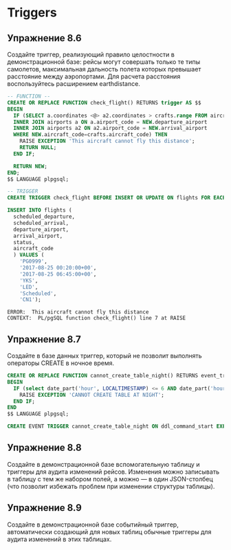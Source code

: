  # Triggers

## Упражнение 8.6

Создайте триггер, реализующий правило целостности в демонстрационной базе: рейсы могут совершать только те типы самолетов, максимальная дальность полета которых превышает расстояние между аэропортами. Для расчета расстояния воспользуйтесь расширением earthdistance.

```sql
-- FUNCTION --
CREATE OR REPLACE FUNCTION check_flight() RETURNS trigger AS $$
BEGIN
  IF (SELECT a.coordinates <@> a2.coordinates > crafts.range FROM aircrafts crafts
  INNER JOIN airports a ON a.airport_code = NEW.departure_airport
  INNER JOIN airports a2 ON a2.airport_code = NEW.arrival_airport
  WHERE NEW.aircraft_code=crafts.aircraft_code) THEN
    RAISE EXCEPTION 'This aircraft cannot fly this distance';
    RETURN NULL;
  END IF;

  RETURN NEW;
END;
$$ LANGUAGE plpgsql;

-- TRIGGER
CREATE TRIGGER check_flight BEFORE INSERT OR UPDATE ON flights FOR EACH ROW EXECUTE FUNCTION check_flight();
```

```sql
INSERT INTO flights (                                                                                                         flight_no, 
  scheduled_departure, 
  scheduled_arrival,                                           
  departure_airport, 
  arrival_airport,
  status,
  aircraft_code
  ) VALUES (
    'PG0999',
    '2017-08-25 00:20:00+00',
    '2017-08-25 06:45:00+00',
    'YKS',
    'LED',
    'Scheduled',
    'CN1');
```

```shell
ERROR:  This aircraft cannot fly this distance
CONTEXT:  PL/pgSQL function check_flight() line 7 at RAISE
```

## Упражнение 8.7

Создайте в базе данных триггер, который не позволит выполнять операторы CREATE в ночное время.

```sql
CREATE OR REPLACE FUNCTION cannot_create_table_night() RETURNS event_trigger AS $$
BEGIN
  IF (select date_part('hour', LOCALTIMESTAMP) <= 6 AND date_part('hour', localtimestamp) >= 22) THEN
    RAISE EXCEPTION 'CANNOT CREATE TABLE AT NIGHT';
  END IF;
END
$$ LANGUAGE plpgsql;

CREATE EVENT TRIGGER cannot_create_table_night ON ddl_command_start EXECUTE FUNCTION cannot_create_table_night();
```


## Упражнение 8.8

Создайте в демонстрационной базе вспомогательную таблицу и триггеры для аудита изменений рейсов. Изменения можно записывать в таблицу с тем же набором полей, а можно — в один JSON-столбец (что позволит избежать проблем при изменении структуры таблицы).


## Упражнение 8.9

Создайте в демонстрационной базе событийный триггер, автоматически создающий для новых таблиц обычные триггеры для аудита
изменений в этих таблицах.
